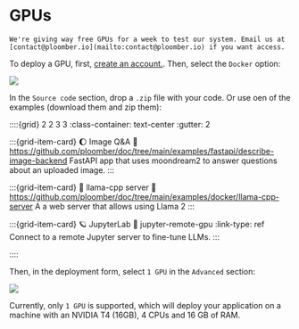 # GPUs

```{note}
We're giving way free GPUs for a week to test our system. Email us at
[contact@ploomber.io](mailto:contact@ploomber.io) if you want access.
```

To deploy a GPU, first, [create an account.](https://platform.ploomber.io/register?utm_source=gpu&utm_medium=documentation). Then, select the `Docker` option:

![](../static/docker.png)

In the `Source code` section, drop a `.zip` file with your code. Or use oen of the examples (download them and zip them):

::::{grid} 2 2 3 3
:class-container: text-center
:gutter: 2

:::{grid-item-card} 🌔 Image Q&A
:link: https://github.com/ploomber/doc/tree/main/examples/fastapi/describe-image-backend
FastAPI app that uses moondream2 to answer questions about an uploaded image.
:::

:::{grid-item-card} 🦙 llama-cpp server
:link: https://github.com/ploomber/doc/tree/main/examples/docker/llama-cpp-server
A a web server that allows using Llama 2
:::

:::{grid-item-card} 🪐 JupyterLab
:link: jupyter-remote-gpu
:link-type: ref
Connect to a remote Jupyter server to fine-tune LLMs.
:::

::::


Then, in the deployment form, select `1 GPU` in the `Advanced` section:

![](../static/gpu/select-gpu.png)

Currently, only `1 GPU` is supported, which will deploy your application on a
machine with an NVIDIA T4 (16GB), 4 CPUs and 16 GB of RAM.
